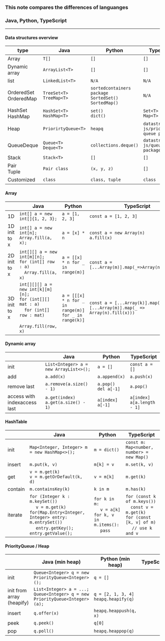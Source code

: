 ### This note compares the differences of languanges
### Java, Python, TypeScript

----------

#### Data structures overview

| type  |  Java | Python | TypeScript  |
|---|---|---|---|
|Array |`T[]`|`[]`| `[]`|
|Dynamic array| `ArrayList<T>`|`[]`|`[]`|
|list| `LinkedList<T>`| `N/A`| `N/A`|
|OrderedSet<br>OrderedMap|`TreeSet<T>`<br>`TreeMap<T>`| `sortedcontainers package`<br>`SortedSet()` `SortedMap()` |`N/A`|
|HashSet<br>HashMap|`HashSet<T>`<br>`HashMap<T>`| `set()`<br>`dict()` | `Set<T>`<br>`Map<T>` | 
|Heap| `PriorirtyQueue<T>` | `heapq` |`datastructures-js/priority-queue package` |
|Queue<bt>Deque| `Queue<T>`<br>`Deque<T>`| `collections.deque()`|`datastructures-js/queue package`| 
|Stack| `Stack<T>` | `[]` | `[]` |
|Pair<br>Tuple| `Pair class`|`(x, y, z)`| `[]`|
|Customized| `class`| `class, tuple`| `class`|

#### Array

| |Java|Python|TypeScript|
|---|---|---|---|
|1D| `int[] a = new int[]{1, 2, 3};`| `a = [1, 2, 3]`| `const a = [1, 2, 3]` |
|1D init to x| `int[] a = new int[n];`<br>`Array.fill(a, x);`| `a = [x] * n`| `const a = new Array(n)`<br>`a.fill(x)` |
|2D init to x| `int[][] a = new int[m][n];`<br>`for (int[] row : a)`<br> &emsp;`Array.fill(a, x)`| `a = [[x] * n for _ in range(m)]`| `const a = [...Array(m)].map(_=>Array(n).fill(x)) `|
|3D init to x| `int[][][] a = new int[k][m][n];`<br>`for (int[][] mat : a)`<br> &emsp;`for (int[] row : mat)` <br> &emsp; &emsp; `Array.fill(row, x)`| `a = [[[x] * n for _ in range(m)] for _ in range(k)]`| `const a = [...Array(k)].map(_ => [...Array(m)].map(_ => Array(n).fill(x)))`   |

#### Dynamic array

| |Java|Python|TypeScript|
|---|---|---|---|
|init|`List<Integer> a = new ArrayList<>();`|`a = []`| `const a = []`|
|add|`a.add(x)`|`a.append(x)`| `a.push(x)`|
|remove last|`a.remove(a.size() - 1)`| `a.pop()`<br>`del a[-1]` | `a.pop()`|
|access with index<bt>access last|`a.get(index)`<br>`a.get(a.size() - 1)`|`a[index]`<br>`a[-1]`| `a[index]`<br>`a[a.length - 1]` |

#### HashTable

| |Java|Python|TypeScript|
|---|---|---|---|
|init|`Map<Integer, Integer> m = new HashMap<>();`| `m = dict()`|`const m: Map<number, number> = new Map()`|
|insert|`m.put(k, v)`| `m[k] = v` |`m.set(k, v)`|
|get| `v = m.get(k)`<br>`v = m.getOrDefault(k, d)`| `v = m[k]`| `m.get(k)`|
|contain| `m.containsKey(k)`| `k in m` | `m.has(k)`|
|iterate| `for (Integer k : m.keySet())`<br> &emsp; `v = m.get(k)` <br> `for(Map.Entry<Integer, Integer> entry: m.entrySet())`<br> &emsp; `entry.getKey(); entry.getValue();` | `for k in m:` <br> &emsp; `v = a[k]` <br> `for k, v in m.items():` <br> &emsp; `pass`|`for (const k of m.keys())` <br> &emsp;`const v = m.get(k)` <br> `for (const [k, v] of m)` <br> &emsp; `// use k and v`| 

#### PriorityQueue / Heap

| |Java (min heap)|Python (min heap)|TypeScript|
|---|---|---|---|
|init|`Queue<Integer> q = new PriorityQueue<Integer>();`|`q = []`| |
|init from array <br> (heapify)|`List<Integer> a = ...;`<br>`Queue<Integer> q = new PriorityQueue<Integer>(a);`| `q = [2, 1, 3, 4]`<br>`heapq.heapify(q)`| |
|insert|`q.offer(x)`|`heapq.heappush(q, x)`| |
|peek| `q.peek()`| `q[0]`| |
|pop| `q.poll()`| `heapq.heappop(q)`| | 
